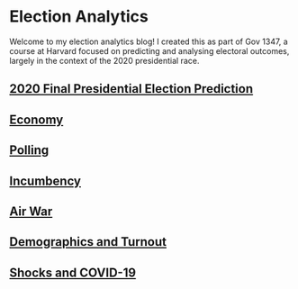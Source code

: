 # Election Analytics

Welcome to my election analytics blog! I created this as part of Gov 1347, a course at Harvard focused on predicting and analysing electoral outcomes, largely in the context of the 2020 presidential race. 

## [2020 Final Presidential Election Prediction](posts/final_prediction.md)

## [Economy](posts/economy_2.md)

## [Polling](posts/polling_3.md)

## [Incumbency](posts/incumbency_4.md)

## [Air War](posts/air_5.md)

## [Demographics and Turnout](posts/ground_game_6.md)

## [Shocks and COVID-19](posts/shocks_7.md)


